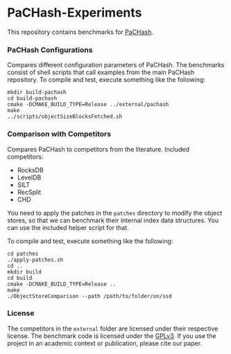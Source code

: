 # PaCHash-Experiments

This repository contains benchmarks for [PaCHash](https://github.com/ByteHamster/PaCHash).

### PaCHash Configurations
Compares different configuration parameters of PaCHash.
The benchmarks consist of shell scripts that call examples from the main PaCHash repository.
To compile and test, execute something like the following:

```
mkdir build-pachash
cd build-pachash
cmake -DCMAKE_BUILD_TYPE=Release ../external/pachash
make
../scripts/objectSizeBlocksFetched.sh
```

### Comparison with Competitors
Compares PaCHash to competitors from the literature.
Included competitors:

- RocksDB
- LevelDB
- SILT
- RecSplit
- CHD

You need to apply the patches in the `patches` directory to modify the object stores,
so that we can benchmark their internal index data structures.
You can use the included helper script for that.

To compile and test, execute something like the following:

```
cd patches
./apply-patches.sh
cd ..
mkdir build
cd build 
cmake -DCMAKE_BUILD_TYPE=Release ..
make
./ObjectStoreComparison --path /path/to/folder/on/ssd
```

### License
The competitors in the `external` folder are licensed under their respective license.
The benchmark code is licensed under the [GPLv3](/LICENSE).
If you use the project in an academic context or publication, please cite our paper.
